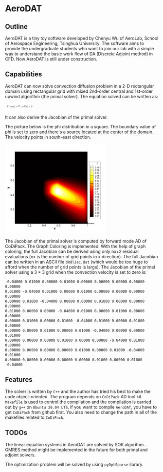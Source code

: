 # AeroDAT

## Outline

AeroDAT is a tiny toy software developed by Chenyu Wu of AeroLab, School of Aerospace Engineering, Tsinghua University. The software aims to provide the undergraduate students who want to join our lab with a simple way to understand the basic work flow of DA (Discrete Adjoint method) in CFD. Now AeroDAT is still under construction.

## Capabilities

AeroDAT can now solve convection diffusion problem in a 2-D rectangular domain using rectangular grid with mixed 2nd-order central and 1st-order upwind algorithm (the primal solver). The equation solved can be written as:

<img src="./Eq.png" style="zoom:33%;" />

It can also derive the Jacobian of the primal solver. 

The picture below is the phi distribution in a square. The boundary value of phi is set to zero and there's a source located at the center of the domain. The velocity points in south-east direction.

<img src="./RecSource.jpg" style="zoom:33%;" />

The Jacobian of the primal solver is computed by forward mode AD of CoDiPack. The Graph Coloring is implemented. With the help of graph coloring, the full Jacobian can be derived using only nx+2 residual evaluations (nx is the number of grid points in x direction). The full Jacobian can be written in an ASCII file `dRdTJac.dat` (which would be too huge to afford when the number of grid points is large). The Jacobian of the primal solver using a 3 * 3 grid when the convection velocity is set to zero is:

```
-0.04000 0.01000 0.00000 0.01000 0.00000 0.00000 0.00000 0.00000 0.00000 
0.01000 -0.04000 0.01000 0.00000 0.01000 0.00000 0.00000 0.00000 0.00000 
0.00000 0.01000 -0.04000 0.00000 0.00000 0.01000 0.00000 0.00000 0.00000 
0.01000 0.00000 0.00000 -0.04000 0.01000 0.00000 0.01000 0.00000 0.00000 
0.00000 0.01000 0.00000 0.01000 -0.04000 0.01000 0.00000 0.01000 0.00000 
0.00000 0.00000 0.01000 0.00000 0.01000 -0.04000 0.00000 0.00000 0.01000 
0.00000 0.00000 0.00000 0.01000 0.00000 0.00000 -0.04000 0.01000 0.00000 
0.00000 0.00000 0.00000 0.00000 0.01000 0.00000 0.01000 -0.04000 0.01000 
0.00000 0.00000 0.00000 0.00000 0.00000 0.01000 0.00000 0.01000 -0.04000 
```

## Features

The solver is written by `C++` and the author has tried his best to make the code object-oriented. The program depends on `CoDiPack` AD tool kit. `Makefile` is used to control the compilation and the compilation is carried out by `g++` on `Ubuntu 20.04 LTS`. 
If you want to compile `AeroDAT`, you have to get `CoDiPack` from github first. You also need to change the path in all of the makefiles related to `CoDiPack`. 

## TODOs

The linear equation systems in AeroDAT are solved by SOR algorithm. GMRES method might be implemented in the future for both primal and adjoint solvers.

The optimization problem will be solved by using `pyOptSparse` library.